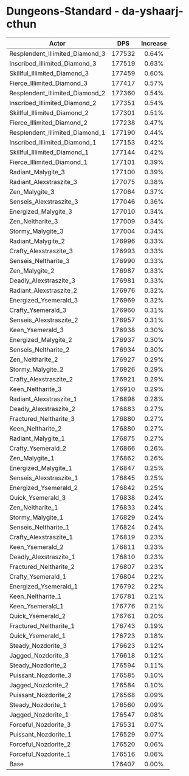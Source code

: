 # Dungeons-Standard - da-yshaarj-cthun
| Actor | DPS | Increase |
|---|:---:|:---:|
|Resplendent_Illimited_Diamond_3|177532|0.64%|
|Inscribed_Illimited_Diamond_3|177519|0.63%|
|Skillful_Illimited_Diamond_3|177459|0.60%|
|Fierce_Illimited_Diamond_3|177417|0.57%|
|Resplendent_Illimited_Diamond_2|177360|0.54%|
|Inscribed_Illimited_Diamond_2|177351|0.54%|
|Skillful_Illimited_Diamond_2|177301|0.51%|
|Fierce_Illimited_Diamond_2|177238|0.47%|
|Resplendent_Illimited_Diamond_1|177190|0.44%|
|Inscribed_Illimited_Diamond_1|177153|0.42%|
|Skillful_Illimited_Diamond_1|177144|0.42%|
|Fierce_Illimited_Diamond_1|177101|0.39%|
|Radiant_Malygite_3|177100|0.39%|
|Radiant_Alexstraszite_3|177075|0.38%|
|Zen_Malygite_3|177064|0.37%|
|Senseis_Alexstraszite_3|177046|0.36%|
|Energized_Malygite_3|177010|0.34%|
|Zen_Neltharite_3|177009|0.34%|
|Stormy_Malygite_3|177004|0.34%|
|Radiant_Malygite_2|176996|0.33%|
|Crafty_Alexstraszite_3|176993|0.33%|
|Senseis_Neltharite_3|176990|0.33%|
|Zen_Malygite_2|176987|0.33%|
|Deadly_Alexstraszite_3|176981|0.33%|
|Radiant_Alexstraszite_2|176976|0.32%|
|Energized_Ysemerald_3|176969|0.32%|
|Crafty_Ysemerald_3|176960|0.31%|
|Senseis_Alexstraszite_2|176957|0.31%|
|Keen_Ysemerald_3|176938|0.30%|
|Energized_Malygite_2|176937|0.30%|
|Senseis_Neltharite_2|176934|0.30%|
|Zen_Neltharite_2|176927|0.29%|
|Stormy_Malygite_2|176926|0.29%|
|Crafty_Alexstraszite_2|176921|0.29%|
|Keen_Neltharite_3|176910|0.29%|
|Radiant_Alexstraszite_1|176898|0.28%|
|Deadly_Alexstraszite_2|176883|0.27%|
|Fractured_Neltharite_3|176880|0.27%|
|Keen_Neltharite_2|176880|0.27%|
|Radiant_Malygite_1|176875|0.27%|
|Crafty_Ysemerald_2|176866|0.26%|
|Zen_Malygite_1|176862|0.26%|
|Energized_Malygite_1|176847|0.25%|
|Senseis_Alexstraszite_1|176845|0.25%|
|Energized_Ysemerald_2|176842|0.25%|
|Quick_Ysemerald_3|176838|0.24%|
|Zen_Neltharite_1|176833|0.24%|
|Stormy_Malygite_1|176829|0.24%|
|Senseis_Neltharite_1|176824|0.24%|
|Crafty_Alexstraszite_1|176819|0.23%|
|Keen_Ysemerald_2|176811|0.23%|
|Deadly_Alexstraszite_1|176810|0.23%|
|Fractured_Neltharite_2|176807|0.23%|
|Crafty_Ysemerald_1|176804|0.22%|
|Energized_Ysemerald_1|176792|0.22%|
|Keen_Neltharite_1|176781|0.21%|
|Keen_Ysemerald_1|176776|0.21%|
|Quick_Ysemerald_2|176761|0.20%|
|Fractured_Neltharite_1|176743|0.19%|
|Quick_Ysemerald_1|176723|0.18%|
|Steady_Nozdorite_3|176623|0.12%|
|Jagged_Nozdorite_3|176618|0.12%|
|Steady_Nozdorite_2|176594|0.11%|
|Puissant_Nozdorite_3|176585|0.10%|
|Jagged_Nozdorite_2|176584|0.10%|
|Puissant_Nozdorite_2|176568|0.09%|
|Steady_Nozdorite_1|176560|0.09%|
|Jagged_Nozdorite_1|176547|0.08%|
|Forceful_Nozdorite_3|176531|0.07%|
|Puissant_Nozdorite_1|176529|0.07%|
|Forceful_Nozdorite_2|176520|0.06%|
|Forceful_Nozdorite_1|176516|0.06%|
|Base|176407|0.00%|
